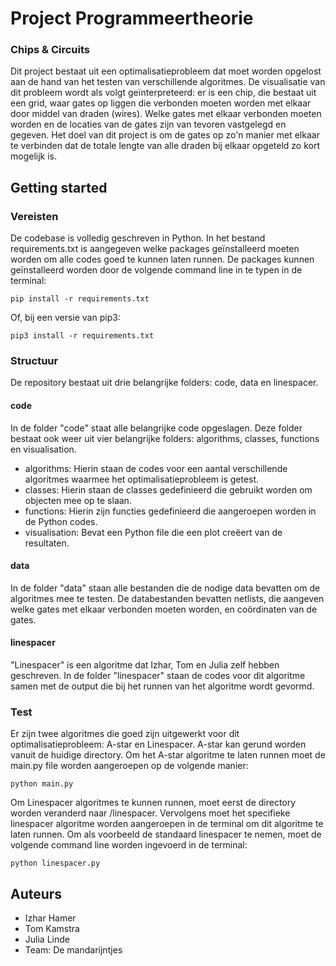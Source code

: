 # Project Programmeertheorie
### Chips & Circuits
Dit project bestaat uit een optimalisatieprobleem dat moet worden opgelost aan de hand van het testen van verschillende algoritmes. De visualisatie van dit probleem wordt als volgt geïnterpreteerd: er is een chip, die bestaat uit een grid, waar gates op liggen die verbonden moeten worden met elkaar door middel van draden (wires). Welke gates met elkaar verbonden moeten worden en de locaties van de gates zijn van tevoren vastgelegd en gegeven. Het doel van dit project is om de gates op zo'n manier met elkaar te verbinden dat de totale lengte van alle draden bij elkaar opgeteld zo kort mogelijk is.

## Getting started
### Vereisten
De codebase is volledig geschreven in Python. In het bestand requirements.txt is aangegeven welke packages geïnstalleerd moeten worden om alle codes goed te kunnen laten runnen. De packages kunnen geïnstalleerd worden door de volgende command line in te typen in de terminal:

```
pip install -r requirements.txt
```
Of, bij een versie van pip3:
```
pip3 install -r requirements.txt
```

### Structuur
De repository bestaat uit drie belangrijke folders: code, data en linespacer.

#### code
In de folder "code" staat alle belangrijke code opgeslagen. Deze folder bestaat ook weer uit vier belangrijke folders: algorithms, classes, functions en visualisation.

* algorithms: Hierin staan de codes voor een aantal verschillende algoritmes waarmee het optimalisatieprobleem is getest.
* classes: Hierin staan de classes gedefinieerd die gebruikt worden om objecten mee op te slaan.
* functions: Hierin zijn functies gedefinieerd die aangeroepen worden in de Python codes.
* visualisation: Bevat een Python file die een plot creëert van de resultaten.

#### data
In de folder "data" staan alle bestanden die de nodige data bevatten om de algoritmes mee te testen. De databestanden bevatten netlists, die aangeven welke gates met elkaar verbonden moeten worden, en coördinaten van de gates.

#### linespacer
"Linespacer" is een algoritme dat Izhar, Tom en Julia zelf hebben geschreven. In de folder "linespacer" staan de codes voor dit algoritme samen met de output die bij het runnen van het algoritme wordt gevormd.

### Test
Er zijn twee algoritmes die goed zijn uitgewerkt voor dit optimalisatieprobleem: A-star en Linespacer. A-star kan gerund worden vanuit de huidige directory. Om het A-star algoritme te laten runnen moet de main.py file worden aangeroepen op de volgende manier:
```
python main.py
```

Om Linespacer algoritmes te kunnen runnen, moet eerst de directory worden veranderd naar /linespacer. Vervolgens moet het specifieke linespacer algoritme worden aangeroepen in de terminal om dit algoritme te laten runnen. Om als voorbeeld de standaard linespacer te nemen, moet de volgende command line worden ingevoerd in de terminal:
```
python linespacer.py
```

## Auteurs
* Izhar Hamer
* Tom Kamstra
* Julia Linde
* Team: De mandarijntjes
